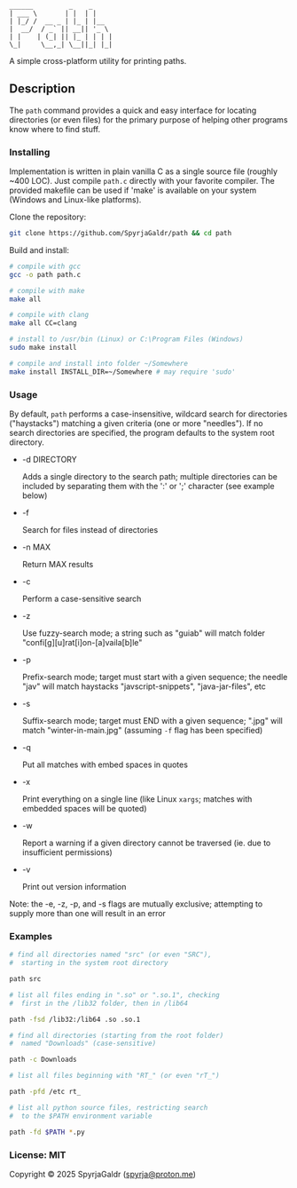 ```
______         _    _
| ___ \       | |  | |
| |_/ /  __ _ | |_ | |__
|  __/  / _` || __|| '_ \
| |    | (_| || |_ | | | |
\_|     \__,_| \__||_| |_|

```
A simple cross-platform utility for printing paths.

## Description

The `path` command provides a quick and easy interface for locating directories (or even files) for the primary purpose of helping other programs know where to find stuff.

### Installing

Implementation is written in plain vanilla C as a single source file (roughly ~400 LOC).  Just compile `path.c` directly with your favorite compiler. The provided makefile can be used if 'make' is available on your system (Windows and Linux-like platforms).

Clone the repository:

```bash
git clone https://github.com/SpyrjaGaldr/path && cd path
```

Build and install:

```bash
# compile with gcc
gcc -o path path.c

# compile with make
make all

# compile with clang
make all CC=clang

# install to /usr/bin (Linux) or C:\Program Files (Windows)
sudo make install

# compile and install into folder ~/Somewhere
make install INSTALL_DIR=~/Somewhere # may require 'sudo'
```

### Usage

By default, `path` performs a case-insensitive, wildcard search for directories ("haystacks") matching a given criteria (one or more "needles"). If no search directories are specified, the program defaults to the system root directory.


* -d DIRECTORY

    Adds a single directory to the search path; multiple directories can be included by separating them with the ':' or ';' character (see example below)

* -f

    Search for files instead of directories

* -n MAX

    Return MAX results

* -c

    Perform a case-sensitive search

* -z

    Use fuzzy-search mode; a string such as "guiab" will match folder "confi[g][u]rat[i]on-[a]vaila[b]le"

* -p

    Prefix-search mode; target must start with a given sequence; the needle "jav" will match haystacks "javscript-snippets", "java-jar-files", etc

* -s

    Suffix-search mode; target must END with a given sequence; ".jpg" will match "winter-in-main.jpg" (assuming `-f` flag has been specified)

* -q

    Put all matches with embed spaces in quotes

* -x

    Print everything on a single line (like Linux `xargs`; matches with embedded spaces will be quoted)

* -w

    Report a warning if a given directory cannot be traversed (ie. due to insufficient permissions)

* -v

    Print out version information

Note: the -e, -z, -p, and -s flags are mutually exclusive; attempting to supply more than one will result in an error

### Examples

```bash
# find all directories named "src" (or even "SRC"),
#  starting in the system root directory

path src

# list all files ending in ".so" or ".so.1", checking
#  first in the /lib32 folder, then in /lib64

path -fsd /lib32:/lib64 .so .so.1

# find all directories (starting from the root folder)
#  named "Downloads" (case-sensitive)

path -c Downloads

# list all files beginning with "RT_" (or even "rT_")

path -pfd /etc rt_

# list all python source files, restricting search
#  to the $PATH environment variable

path -fd $PATH *.py
```

### License: MIT
Copyright © 2025 SpyrjaGaldr (spyrja@proton.me)
